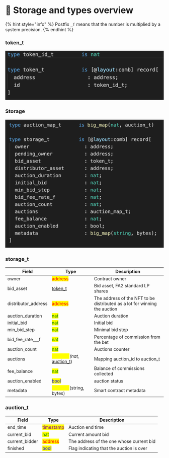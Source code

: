 # 💾 Storage and types overview

{% hint style="info" %}
Postfix `_f` means that the number is multiplied by a system precision.
{% endhint %}

### token\_t

![](<../../../.gitbook/assets/image (13).png>)

### Storage

![](<../../../.gitbook/assets/image (11).png>)

### storage\_t

| Field                | Type                                                                                                                                | Description                                                               |
| -------------------- | ----------------------------------------------------------------------------------------------------------------------------------- | ------------------------------------------------------------------------- |
| owner                | <mark style="color:red;">address</mark>                                                                                             | Contract owner                                                            |
| bid\_asset           | [token\_t](storage-and-types-overview.md#common-types)                                                                              | Bid asset, FA2 standard LP shares                                         |
| distributor\_address | <mark style="color:red;">address</mark>                                                                                             | The address of the NFT to be distributed as a lot for winning the auction |
| auction\_duration    | <mark style="color:green;">nat</mark>                                                                                               | Auction duration                                                          |
| initial\_bid         | <mark style="color:green;">nat</mark>                                                                                               | Initial bid                                                               |
| min\_bid\_step       | <mark style="color:green;">nat</mark>                                                                                               | Minimal bid step                                                          |
| bid\_fee\_rate_\__f  | <mark style="color:green;">nat</mark>                                                                                               | Percentage of commission from the bet                                     |
| auction\_count       | <mark style="color:green;">nat</mark>                                                                                               | Auctions counter                                                          |
| auctions             | <mark style="color:yellow;">big\_map</mark>_(nat,_ [auction\_t](storage-and-types-overview.md#ledger\_key\_t-is-tuple-address-nat)) | Mapping auction\_id to auction\_t                                         |
| fee\_balance         | <mark style="color:green;">nat</mark>                                                                                               | Balance of commissions collected                                          |
| auction\_enabled     | <mark style="color:blue;">bool</mark>                                                                                               |  auction status                                                           |
| metadata             | <mark style="color:yellow;">big\_map</mark>(string, bytes)                                                                          | Smart contract metadata                                                   |

### auction\_t

| Field           | Type                                         | Description                              |
| --------------- | -------------------------------------------- | ---------------------------------------- |
| end\_time       | <mark style="color:purple;">timestamp</mark> | Auction end time                         |
| current\_bid    | <mark style="color:green;">nat</mark>        | Current amount bid                       |
| current\_bidder | <mark style="color:red;">address</mark>      | The address of the one whose current bid |
| finished        | <mark style="color:blue;">bool</mark>        | Flag indicating that the auction is over |



###
